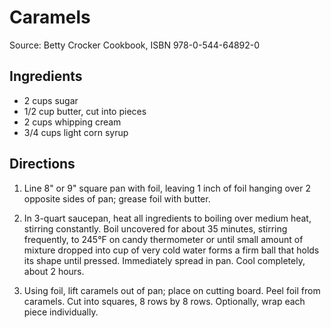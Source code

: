 # Caramels
Source: Betty Crocker Cookbook, ISBN 978-0-544-64892-0

## Ingredients
* 2 cups sugar
* 1/2 cup butter, cut into pieces
* 2 cups whipping cream
* 3/4 cups light corn syrup

## Directions
1. Line 8" or 9" square pan with foil, leaving 1 inch of foil hanging over 2 opposite sides of pan; grease foil with butter.

2. In 3-quart saucepan, heat all ingredients to boiling over medium heat, stirring constantly. Boil uncovered for about 35 minutes, stirring frequently, to 245°F on candy thermometer or until small amount of mixture dropped into cup of very cold water forms a firm ball that holds its shape until pressed. Immediately spread in pan. Cool completely, about 2 hours.

3. Using foil, lift caramels out of pan; place on cutting board. Peel foil from caramels. Cut into squares, 8 rows by 8 rows. Optionally, wrap each piece individually.
